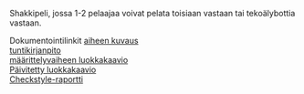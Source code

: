 Shakkipeli, jossa 1-2 pelaajaa voivat pelata toisiaan vastaan tai tekoälybottia vastaan.

Dokumentointilinkit
[aiheen kuvaus](documentation/aihemaarittelu.md)   
[tuntikirjanpito](documentation/tuntikirjanpito.md)   
[määrittelyvaiheen luokkakaavio](documentation/diagrams/classdiagram_chess.jpg)   
[Päivitetty luokkakaavio](documentation/diagrams/luokkakaavio3.jpg)   
[Checkstyle-raportti](https://htmlpreview.github.io/?https://github.com/Radytin/Awesomechess/blob/master/documentation/testreports/checkstyle/checkstyle.html)   
